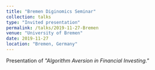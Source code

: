 ```yaml
---
title: "Bremen Diginomics Seminar"
collection: talks
type: "Invited presentation"
permalink: /talks/2019-11-27-Bremen
venue: "University of Bremen"
date: 2019-11-27
location: "Bremen, Germany"
---
```


Presentation of <i>"Algorithm Aversion in Financial Investing."</i>
